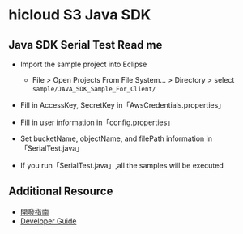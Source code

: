 # hicloud S3 Java SDK

## Java SDK Serial Test Read me
* Import the sample project into Eclipse
  - File > Open Projects From File System... > Directory > select `sample/JAVA_SDK_Sample_For_Client/`

* Fill in AccessKey, SecretKey in「AwsCredentials.properties」

* Fill in user information in「config.properties」

* Set bucketName, objectName, and filePath information in「SerialTest.java」

* If you run「SerialTest.java」,all the samples will be executed

## Additional Resource
* [開發指南](documentation/hicloudS3-java-sdk-開發指南.pdf)
* [Developer Guide](documentation/hicloudS3-java-sdk-DeveloperGuide.pdf)
